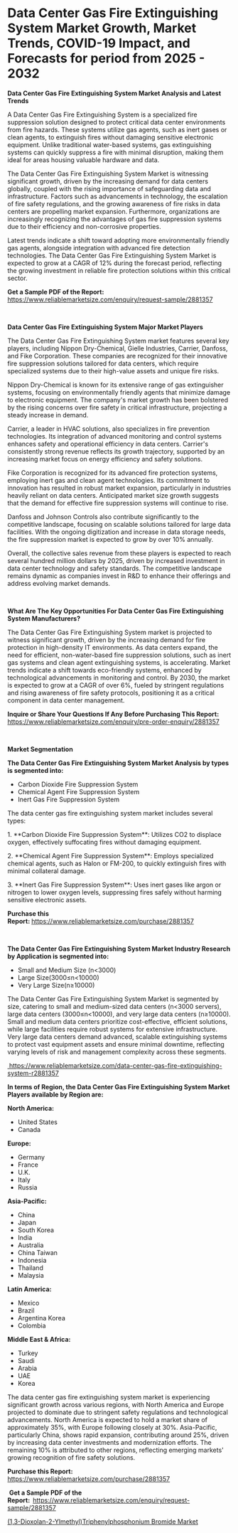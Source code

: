 <p><h1>Data Center Gas Fire Extinguishing System Market Growth, Market Trends, COVID-19 Impact, and Forecasts for period from 2025 - 2032</h1></p><p><strong>Data Center Gas Fire Extinguishing System Market Analysis and Latest Trends</strong></p>
<p><p>A Data Center Gas Fire Extinguishing System is a specialized fire suppression solution designed to protect critical data center environments from fire hazards. These systems utilize gas agents, such as inert gases or clean agents, to extinguish fires without damaging sensitive electronic equipment. Unlike traditional water-based systems, gas extinguishing systems can quickly suppress a fire with minimal disruption, making them ideal for areas housing valuable hardware and data.</p><p>The Data Center Gas Fire Extinguishing System Market is witnessing significant growth, driven by the increasing demand for data centers globally, coupled with the rising importance of safeguarding data and infrastructure. Factors such as advancements in technology, the escalation of fire safety regulations, and the growing awareness of fire risks in data centers are propelling market expansion. Furthermore, organizations are increasingly recognizing the advantages of gas fire suppression systems due to their efficiency and non-corrosive properties.</p><p>Latest trends indicate a shift toward adopting more environmentally friendly gas agents, alongside integration with advanced fire detection technologies. The Data Center Gas Fire Extinguishing System Market is expected to grow at a CAGR of 12% during the forecast period, reflecting the growing investment in reliable fire protection solutions within this critical sector.</p></p>
<p><strong>Get a Sample PDF of the Report:&nbsp;</strong> <a href="https://www.reliablemarketsize.com/enquiry/request-sample/2881357?utm_campaign=3194&utm_medium=2&utm_source=Github&utm_content=ia&utm_term=12032025&utm_id=data-center-gas-fire-extinguishing-system">https://www.reliablemarketsize.com/enquiry/request-sample/2881357</a></p>
<p>&nbsp;</p>
<p><strong>Data Center Gas Fire Extinguishing System Major Market Players</strong></p>
<p><p>The Data Center Gas Fire Extinguishing System market features several key players, including Nippon Dry-Chemical, Gielle Industries, Carrier, Danfoss, and Fike Corporation. These companies are recognized for their innovative fire suppression solutions tailored for data centers, which require specialized systems due to their high-value assets and unique fire risks.</p><p>Nippon Dry-Chemical is known for its extensive range of gas extinguisher systems, focusing on environmentally friendly agents that minimize damage to electronic equipment. The company's market growth has been bolstered by the rising concerns over fire safety in critical infrastructure, projecting a steady increase in demand.</p><p>Carrier, a leader in HVAC solutions, also specializes in fire prevention technologies. Its integration of advanced monitoring and control systems enhances safety and operational efficiency in data centers. Carrier's consistently strong revenue reflects its growth trajectory, supported by an increasing market focus on energy efficiency and safety solutions.</p><p>Fike Corporation is recognized for its advanced fire protection systems, employing inert gas and clean agent technologies. Its commitment to innovation has resulted in robust market expansion, particularly in industries heavily reliant on data centers. Anticipated market size growth suggests that the demand for effective fire suppression systems will continue to rise.</p><p>Danfoss and Johnson Controls also contribute significantly to the competitive landscape, focusing on scalable solutions tailored for large data facilities. With the ongoing digitization and increase in data storage needs, the fire suppression market is expected to grow by over 10% annually.</p><p>Overall, the collective sales revenue from these players is expected to reach several hundred million dollars by 2025, driven by increased investment in data center technology and safety standards. The competitive landscape remains dynamic as companies invest in R&D to enhance their offerings and address evolving market demands.</p></p>
<p>&nbsp;</p>
<p><strong>What Are The Key Opportunities For Data Center Gas Fire Extinguishing System Manufacturers?</strong></p>
<p><p>The Data Center Gas Fire Extinguishing System market is projected to witness significant growth, driven by the increasing demand for fire protection in high-density IT environments. As data centers expand, the need for efficient, non-water-based fire suppression solutions, such as inert gas systems and clean agent extinguishing systems, is accelerating. Market trends indicate a shift towards eco-friendly systems, enhanced by technological advancements in monitoring and control. By 2030, the market is expected to grow at a CAGR of over 6%, fueled by stringent regulations and rising awareness of fire safety protocols, positioning it as a critical component in data center management.</p></p>
<p><strong>Inquire or Share Your Questions If Any Before Purchasing This Report:</strong> <a href="https://www.reliablemarketsize.com/enquiry/pre-order-enquiry/2881357?utm_campaign=3194&utm_medium=2&utm_source=Github&utm_content=ia&utm_term=12032025&utm_id=data-center-gas-fire-extinguishing-system">https://www.reliablemarketsize.com/enquiry/pre-order-enquiry/2881357</a></p>
<p>&nbsp;</p>
<p><strong>Market Segmentation</strong></p>
<p><strong>The Data Center Gas Fire Extinguishing System Market Analysis by types is segmented into:</strong></p>
<p><ul><li>Carbon Dioxide Fire Suppression System</li><li>Chemical Agent Fire Suppression System</li><li>Inert Gas Fire Suppression System</li></ul></p>
<p><p>The data center gas fire extinguishing system market includes several types: </p><p>1. **Carbon Dioxide Fire Suppression System**: Utilizes CO2 to displace oxygen, effectively suffocating fires without damaging equipment.</p><p>2. **Chemical Agent Fire Suppression System**: Employs specialized chemical agents, such as Halon or FM-200, to quickly extinguish fires with minimal collateral damage.</p><p>3. **Inert Gas Fire Suppression System**: Uses inert gases like argon or nitrogen to lower oxygen levels, suppressing fires safely without harming sensitive electronic assets.</p></p>
<p><strong>Purchase this Report:&nbsp;</strong><a href="https://www.reliablemarketsize.com/purchase/2881357?utm_campaign=3194&utm_medium=2&utm_source=Github&utm_content=ia&utm_term=12032025&utm_id=data-center-gas-fire-extinguishing-system">https://www.reliablemarketsize.com/purchase/2881357</a></p>
<p>&nbsp;</p>
<p><strong>The Data Center Gas Fire Extinguishing System Market Industry Research by Application is segmented into:</strong></p>
<p><ul><li>Small and Medium Size (n<3000)</li><li>Large Size(3000≤n<10000)</li><li>Very Large Size(n≥10000)</li></ul></p>
<p><p>The Data Center Gas Fire Extinguishing System Market is segmented by size, catering to small and medium-sized data centers (n<3000 servers), large data centers (3000≤n<10000), and very large data centers (n≥10000). Small and medium data centers prioritize cost-effective, efficient solutions, while large facilities require robust systems for extensive infrastructure. Very large data centers demand advanced, scalable extinguishing systems to protect vast equipment assets and ensure minimal downtime, reflecting varying levels of risk and management complexity across these segments.</p></p>
<p><a href="https://www.reliablemarketsize.com/data-center-gas-fire-extinguishing-system-r2881357?utm_campaign=3194&utm_medium=2&utm_source=Github&utm_content=ia&utm_term=12032025&utm_id=data-center-gas-fire-extinguishing-system">&nbsp;https://www.reliablemarketsize.com/data-center-gas-fire-extinguishing-system-r2881357</a></p>
<p><strong>In terms of Region, the Data Center Gas Fire Extinguishing System Market Players available by Region are:</strong></p>
<p>
    <p> <strong> North America: </strong>
        <ul>
            <li>United States</li>
            <li>Canada</li>
        </ul>
        </p> 
    <p> <strong> Europe: </strong>
        <ul>
            <li>Germany</li>
            <li>France</li>
            <li>U.K.</li>
            <li>Italy</li>
            <li>Russia</li>
        </ul>
        </p> 
    <p> <strong> Asia-Pacific: </strong>
        <ul>
            <li>China</li>
            <li>Japan</li>
            <li>South Korea</li>
            <li>India</li>
            <li>Australia</li>
            <li>China Taiwan</li>
            <li>Indonesia</li>
            <li>Thailand</li>
            <li>Malaysia</li>
        </ul>
        </p> 
    <p> <strong> Latin America: </strong>
        <ul>
            <li>Mexico</li>
            <li>Brazil</li>
            <li>Argentina Korea</li>
            <li>Colombia</li>
        </ul>
        </p> 
    <p> <strong> Middle East & Africa: </strong>
        <ul>
            <li>Turkey</li>
            <li>Saudi</li>
            <li>Arabia</li>
            <li>UAE</li>
            <li>Korea</li>
        </ul>
    </p>
    </p>
<p><p>The data center gas fire extinguishing system market is experiencing significant growth across various regions, with North America and Europe projected to dominate due to stringent safety regulations and technological advancements. North America is expected to hold a market share of approximately 35%, with Europe following closely at 30%. Asia-Pacific, particularly China, shows rapid expansion, contributing around 25%, driven by increasing data center investments and modernization efforts. The remaining 10% is attributed to other regions, reflecting emerging markets' growing recognition of fire safety solutions.</p></p>
<p><strong>Purchase this Report: </strong><a href="https://www.reliablemarketsize.com/purchase/2881357?utm_campaign=3194&utm_medium=2&utm_source=Github&utm_content=ia&utm_term=12032025&utm_id=data-center-gas-fire-extinguishing-system">https://www.reliablemarketsize.com/purchase/2881357</a></p>
<p>&nbsp;<strong>Get a Sample PDF of the Report:&nbsp;&nbsp;</strong><a href="https://www.reliablemarketsize.com/enquiry/request-sample/2881357?utm_campaign=3194&utm_medium=2&utm_source=Github&utm_content=ia&utm_term=12032025&utm_id=data-center-gas-fire-extinguishing-system">https://www.reliablemarketsize.com/enquiry/request-sample/2881357</a></p>
<p><strong></strong></p>
<p><p><a href="https://github.com/memorirummy/Market-Research-Report-List-1/blob/main/13-dioxolan-2-ylmethyltriphenylphosphonium-bromide-market.md?utm_campaign=3194&utm_medium=2&utm_source=Github&utm_content=ia&utm_term=12032025&utm_id=data-center-gas-fire-extinguishing-system">(1,3-Dioxolan-2-Ylmethyl)Triphenylphosphonium Bromide Market</a></p></p>
